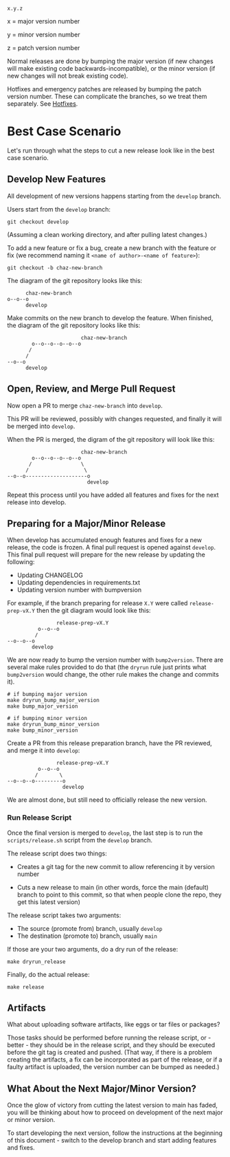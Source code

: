```
x.y.z
```

x = major version number

y = minor version number

z = patch version number

Normal releases are done by bumping the major version (if new changes will make
existing code backwards-incompatible), or the minor version (if new changes will
not break existing code).

Hotfixes and emergency patches are released by bumping the patch version number.
These can complicate the branches, so we treat them separately. See
[Hotfixes](hotfixes.md).


# Best Case Scenario

Let's run through what the steps to cut a new release look like
in the best case scenario.


## Develop New Features

All development of new versions happens starting from the `develop` branch.

Users start from the `develop` branch:

```
git checkout develop
```

(Assuming a clean working directory, and after pulling latest changes.)

To add a new feature or fix a bug, create a new branch with the feature or fix
(we recommend naming it `<name of author>-<name of feature>`):

```
git checkout -b chaz-new-branch
```

The diagram of the git repository looks like this:

```
      chaz-new-branch
o--o--o
      develop
```

Make commits on the new branch to develop the feature. When finished, the
diagram of the git repository looks like this:

```
                        chaz-new-branch
        o--o--o--o--o--o
       /
      /
--o--o
      develop
```


## Open, Review, and Merge Pull Request

Now open a PR to merge `chaz-new-branch` into `develop`.

This PR will be reviewed, possibly with changes requested, and finally it will
be merged into `develop`.

When the PR is merged, the digram of the git repository will look like this:

```
                        chaz-new-branch
        o--o--o--o--o--o
       /				\
      /					 \
--o--o--------------------o
                          develop
```

Repeat this process until you have added all features and fixes
for the next release into develop.


## Preparing for a Major/Minor Release

When develop has accumulated enough features and fixes for a new release,
the code is frozen. A final pull request is opened against `develop`.
This final pull request will prepare for the new release by updating
the following:

* Updating CHANGELOG
* Updating dependencies in requirements.txt
* Updating version number with bumpversion

For example, if the branch preparing for release `X.Y` were called
`release-prep-vX.Y` then the git diagram would look like this:

```
                release-prep-vX.Y
		  o--o--o
         /
--o--o--o
        develop
```

We are now ready to bump the version number with `bump2version`. There are
several make rules provided to do that (the `dryrun` rule just prints what
`bump2version` would change, the other rule makes the change and commits it).

```
# if bumping major version
make dryrun_bump_major_version
make bump_major_version

# if bumping minor version
make dryrun_bump_minor_version
make bump_minor_version
```

Create a PR from this release preparation branch, have the PR reviewed, and
merge it into `develop`:

```
                release-prep-vX.Y
		  o--o--o
         /		 \
--o--o--o---------o
                  develop
```

We are almost done, but still need to officially release the new version.


### Run Release Script

Once the final version is merged to `develop`, the last step is to run
the `scripts/release.sh` script from the `develop` branch.

The release script does two things:

* Creates a git tag for the new commit to allow referencing it by version number

* Cuts a new release to main (in other words, force the main (default) branch to
  point to this commit, so that when people clone the repo, they get this latest
  version)

The release script takes two arguments:

* The source (promote from) branch, usually `develop`
* The destination (promote to) branch, usually `main`

If those are your two arguments, do a dry run of the release:

```
make dryrun_release
```

Finally, do the actual release:

```
make release
```


## Artifacts

What about uploading software artifacts, like eggs or tar files or packages?

Those tasks should be performed before running the release script, or - better -
they should be in the release script, and they should be executed before the 
git tag is created and pushed. (That way, if there is a problem creating the
artifacts, a fix can be incorporated as part of the release, or if a faulty
artifact is uploaded, the version number can be bumped as needed.)


## What About the Next Major/Minor Version?

Once the glow of victory from cutting the latest version to main has
faded, you will be thinking about how to proceed on development of the
next major or minor version. 

To start developing the next version, follow the instructions at the
beginning of this document - switch to the develop branch and start
adding features and fixes.
